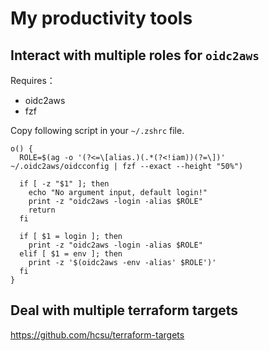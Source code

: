 # My productivity tools

## Interact with multiple roles for `oidc2aws`

Requires：
* oidc2aws
* fzf

Copy following script in your `~/.zshrc` file.

```shell
o() {
  ROLE=$(ag -o '(?<=\[alias.)(.*(?<!iam))(?=\])' ~/.oidc2aws/oidcconfig | fzf --exact --height "50%")
  
  if [ -z "$1" ]; then
    echo "No argument input, default login!"
    print -z "oidc2aws -login -alias $ROLE"
    return
  fi

  if [ $1 = login ]; then
    print -z "oidc2aws -login -alias $ROLE"
  elif [ $1 = env ]; then
    print -z '$(oidc2aws -env -alias' $ROLE')'
  fi
}
```

## Deal with multiple terraform targets
https://github.com/hcsu/terraform-targets

